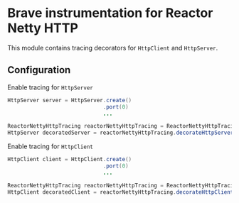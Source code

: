 # Brave instrumentation for Reactor Netty HTTP

This module contains tracing decorators for `HttpClient` and `HttpServer`.

## Configuration

Enable tracing for `HttpServer`

```java
HttpServer server = HttpServer.create()
                              .port(0)
                              ...

ReactorNettyHttpTracing reactorNettyHttpTracing = ReactorNettyHttpTracing.create(httpTracing);
HttpServer decoratedServer = reactorNettyHttpTracing.decorateHttpServer(server);
```

Enable tracing for `HttpClient`

```java
HttpClient client = HttpClient.create()
                              .port(0)
                              ...

ReactorNettyHttpTracing reactorNettyHttpTracing = ReactorNettyHttpTracing.create(httpTracing);
HttpClient decoratedClient = reactorNettyHttpTracing.decorateHttpClient(client);
```
